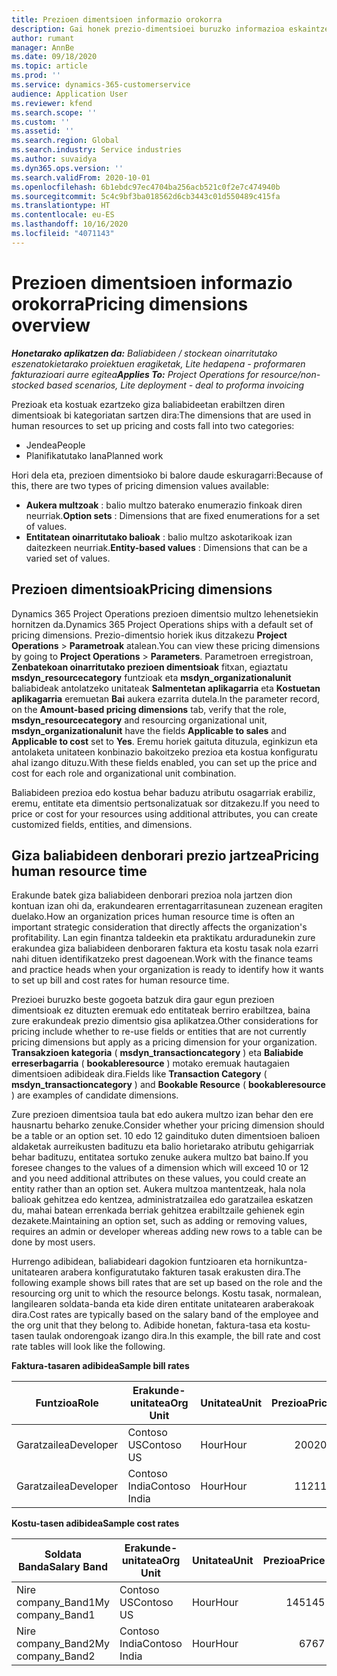 ```yaml
---
title: Prezioen dimentsioen informazio orokorra
description: Gai honek prezio-dimentsioei buruzko informazioa eskaintzen du Dynamics 365 Project Operations-en.
author: rumant
manager: AnnBe
ms.date: 09/18/2020
ms.topic: article
ms.prod: ''
ms.service: dynamics-365-customerservice
audience: Application User
ms.reviewer: kfend
ms.search.scope: ''
ms.custom: ''
ms.assetid: ''
ms.search.region: Global
ms.search.industry: Service industries
ms.author: suvaidya
ms.dyn365.ops.version: ''
ms.search.validFrom: 2020-10-01
ms.openlocfilehash: 6b1ebdc97ec4704ba256acb521c0f2e7c474940b
ms.sourcegitcommit: 5c4c9bf3ba018562d6cb3443c01d550489c415fa
ms.translationtype: HT
ms.contentlocale: eu-ES
ms.lasthandoff: 10/16/2020
ms.locfileid: "4071143"
---
```

# <a name="pricing-dimensions-overview"></a><span data-ttu-id="5715d-103">Prezioen dimentsioen informazio orokorra</span><span class="sxs-lookup"><span data-stu-id="5715d-103">Pricing dimensions overview</span></span>

<span data-ttu-id="5715d-104">_**Honetarako aplikatzen da:** Baliabideen / stockean oinarritutako eszenatokietarako proiektuen eragiketak, Lite hedapena - proformaren fakturazioari aurre egitea_</span><span class="sxs-lookup"><span data-stu-id="5715d-104">_**Applies To:** Project Operations for resource/non-stocked based scenarios, Lite deployment - deal to proforma invoicing_</span></span>

<span data-ttu-id="5715d-105">Prezioak eta kostuak ezartzeko giza baliabideetan erabiltzen diren dimentsioak bi kategoriatan sartzen dira:</span><span class="sxs-lookup"><span data-stu-id="5715d-105">The dimensions that are used in human resources to set up pricing and costs fall into two categories:</span></span>

- <span data-ttu-id="5715d-106">Jendea</span><span class="sxs-lookup"><span data-stu-id="5715d-106">People</span></span>
- <span data-ttu-id="5715d-107">Planifikatutako lana</span><span class="sxs-lookup"><span data-stu-id="5715d-107">Planned work</span></span>

<span data-ttu-id="5715d-108">Hori dela eta, prezioen dimentsioko bi balore daude eskuragarri:</span><span class="sxs-lookup"><span data-stu-id="5715d-108">Because of this, there are two types of pricing dimension values available:</span></span>

- <span data-ttu-id="5715d-109">**Aukera multzoak** : balio multzo baterako enumerazio finkoak diren neurriak.</span><span class="sxs-lookup"><span data-stu-id="5715d-109">**Option sets** : Dimensions that are fixed enumerations for a set of values.</span></span>
- <span data-ttu-id="5715d-110">**Entitatean oinarritutako balioak** : balio multzo askotarikoak izan daitezkeen neurriak.</span><span class="sxs-lookup"><span data-stu-id="5715d-110">**Entity-based values** : Dimensions that can be a varied set of values.</span></span>

## <a name="pricing-dimensions"></a><span data-ttu-id="5715d-111">Prezioen dimentsioak</span><span class="sxs-lookup"><span data-stu-id="5715d-111">Pricing dimensions</span></span>

<span data-ttu-id="5715d-112">Dynamics 365 Project Operations prezioen dimentsio multzo lehenetsiekin hornitzen da.</span><span class="sxs-lookup"><span data-stu-id="5715d-112">Dynamics 365 Project Operations ships with a default set of pricing dimensions.</span></span> <span data-ttu-id="5715d-113">Prezio-dimentsio horiek ikus ditzakezu **Project Operations** > **Parametroak** atalean.</span><span class="sxs-lookup"><span data-stu-id="5715d-113">You can view these pricing dimensions by going to **Project Operations** > **Parameters**.</span></span> <span data-ttu-id="5715d-114">Parametroen erregistroan, **Zenbatekoan oinarritutako prezioen dimentsioak** fitxan, egiaztatu **msdyn_resourcecategory** funtzioak eta **msdyn_organizationalunit** baliabideak antolatzeko unitateak **Salmentetan aplikagarria** eta **Kostuetan aplikagarria** eremuetan **Bai** aukera ezarrita dutela.</span><span class="sxs-lookup"><span data-stu-id="5715d-114">In the parameter record, on the **Amount-based pricing dimensions** tab, verify that the role, **msdyn_resourcecategory** and resourcing organizational unit, **msdyn_organizationalunit** have the fields **Applicable to sales** and **Applicable to cost** set to **Yes**.</span></span> <span data-ttu-id="5715d-115">Eremu horiek gaituta dituzula, eginkizun eta antolaketa unitateen konbinazio bakoitzeko prezioa eta kostua konfiguratu ahal izango dituzu.</span><span class="sxs-lookup"><span data-stu-id="5715d-115">With these fields enabled, you can set up the price and cost for each role and organizational unit combination.</span></span>

<span data-ttu-id="5715d-116">Baliabideen prezioa edo kostua behar baduzu atributu osagarriak erabiliz, eremu, entitate eta dimentsio pertsonalizatuak sor ditzakezu.</span><span class="sxs-lookup"><span data-stu-id="5715d-116">If you need to price or cost for your resources using additional attributes, you can create customized fields, entities, and dimensions.</span></span>

## <a name="pricing-human-resource-time"></a><span data-ttu-id="5715d-117">Giza baliabideen denborari prezio jartzea</span><span class="sxs-lookup"><span data-stu-id="5715d-117">Pricing human resource time</span></span>
<span data-ttu-id="5715d-118">Erakunde batek giza baliabideen denborari prezioa nola jartzen dion kontuan izan ohi da, erakundearen errentagarritasunean zuzenean eragiten duelako.</span><span class="sxs-lookup"><span data-stu-id="5715d-118">How an organization prices human resource time is often an important strategic consideration that directly affects the organization's profitability.</span></span> <span data-ttu-id="5715d-119">Lan egin finantza taldeekin eta praktikatu arduradunekin zure erakundea giza baliabideen denboraren faktura eta kostu tasak nola ezarri nahi dituen identifikatzeko prest dagoenean.</span><span class="sxs-lookup"><span data-stu-id="5715d-119">Work with the finance teams and practice heads when your organization is ready to identify how it wants to set up bill and cost rates for human resource time.</span></span>

<span data-ttu-id="5715d-120">Prezioei buruzko beste gogoeta batzuk dira gaur egun prezioen dimentsioak ez dituzten eremuak edo entitateak berriro erabiltzea, baina zure erakundeak prezio dimentsio gisa aplikatzea.</span><span class="sxs-lookup"><span data-stu-id="5715d-120">Other considerations for pricing include whether to re-use fields or entities that are not currently pricing dimensions but apply as a pricing dimension for your organization.</span></span> <span data-ttu-id="5715d-121">**Transakzioen kategoria** ( **msdyn_transactioncategory** ) eta **Baliabide erreserbagarria** ( **bookableresource** ) motako eremuak hautagaien dimentsioen adibideak dira.</span><span class="sxs-lookup"><span data-stu-id="5715d-121">Fields like **Transaction Category** ( **msdyn_transactioncategory** ) and **Bookable Resource** ( **bookableresource** ) are examples of candidate dimensions.</span></span> 

<span data-ttu-id="5715d-122">Zure prezioen dimentsioa taula bat edo aukera multzo izan behar den ere hausnartu beharko zenuke.</span><span class="sxs-lookup"><span data-stu-id="5715d-122">Consider whether your pricing dimension should be a table or an option set.</span></span> <span data-ttu-id="5715d-123">10 edo 12 gaindituko duten dimentsioen balioen aldaketak aurreikusten badituzu eta balio horietarako atributu gehigarriak behar badituzu, entitatea sortuko zenuke aukera multzo bat baino.</span><span class="sxs-lookup"><span data-stu-id="5715d-123">If you foresee changes to the values of a dimension which will exceed 10 or 12 and you need additional attributes on these values, you could create an entity rather than an option set.</span></span> <span data-ttu-id="5715d-124">Aukera multzoa mantentzeak, hala nola balioak gehitzea edo kentzea, administratzailea edo garatzailea eskatzen du, mahai batean errenkada berriak gehitzea erabiltzaile gehienek egin dezakete.</span><span class="sxs-lookup"><span data-stu-id="5715d-124">Maintaining an option set, such as adding or removing values, requires an admin or developer whereas adding new rows to a table can be done by most users.</span></span>

<span data-ttu-id="5715d-125">Hurrengo adibidean, baliabideari dagokion funtzioaren eta hornikuntza-unitatearen arabera konfiguratutako fakturen tasak erakusten dira.</span><span class="sxs-lookup"><span data-stu-id="5715d-125">The following example shows bill rates that are set up based on the role and the resourcing org unit to which the resource belongs.</span></span> <span data-ttu-id="5715d-126">Kostu tasak, normalean, langilearen soldata-banda eta kide diren entitate unitatearen araberakoak dira.</span><span class="sxs-lookup"><span data-stu-id="5715d-126">Cost rates are typically based on the salary band of the employee and the org unit that they belong to.</span></span> <span data-ttu-id="5715d-127">Adibide honetan, faktura-tasa eta kostu-tasen taulak ondorengoak izango dira.</span><span class="sxs-lookup"><span data-stu-id="5715d-127">In this example, the bill rate and cost rate tables will look like the following.</span></span>

<span data-ttu-id="5715d-128">**Faktura-tasaren adibidea**</span><span class="sxs-lookup"><span data-stu-id="5715d-128">**Sample bill rates**</span></span>

| <span data-ttu-id="5715d-129">Funtzioa</span><span class="sxs-lookup"><span data-stu-id="5715d-129">Role</span></span>        | <span data-ttu-id="5715d-130">Erakunde-unitatea</span><span class="sxs-lookup"><span data-stu-id="5715d-130">Org Unit</span></span>    |<span data-ttu-id="5715d-131">Unitatea</span><span class="sxs-lookup"><span data-stu-id="5715d-131">Unit</span></span>      |<span data-ttu-id="5715d-132">Prezioa</span><span class="sxs-lookup"><span data-stu-id="5715d-132">Price</span></span>      |<span data-ttu-id="5715d-133">Moneta</span><span class="sxs-lookup"><span data-stu-id="5715d-133">Currency</span></span>  |
| ------------|-------------|----------|----------:|----------|
| <span data-ttu-id="5715d-134">Garatzailea</span><span class="sxs-lookup"><span data-stu-id="5715d-134">Developer</span></span>   | <span data-ttu-id="5715d-135">Contoso US</span><span class="sxs-lookup"><span data-stu-id="5715d-135">Contoso US</span></span>  |<span data-ttu-id="5715d-136">Hour</span><span class="sxs-lookup"><span data-stu-id="5715d-136">Hour</span></span> | <span data-ttu-id="5715d-137">200</span><span class="sxs-lookup"><span data-stu-id="5715d-137">200</span></span>|<span data-ttu-id="5715d-138">USD</span><span class="sxs-lookup"><span data-stu-id="5715d-138">USD</span></span>     |
| <span data-ttu-id="5715d-139">Garatzailea</span><span class="sxs-lookup"><span data-stu-id="5715d-139">Developer</span></span>   | <span data-ttu-id="5715d-140">Contoso India</span><span class="sxs-lookup"><span data-stu-id="5715d-140">Contoso India</span></span> |<span data-ttu-id="5715d-141">Hour</span><span class="sxs-lookup"><span data-stu-id="5715d-141">Hour</span></span>|   <span data-ttu-id="5715d-142">112</span><span class="sxs-lookup"><span data-stu-id="5715d-142">112</span></span>|<span data-ttu-id="5715d-143">USD</span><span class="sxs-lookup"><span data-stu-id="5715d-143">USD</span></span>     |


<span data-ttu-id="5715d-144">**Kostu-tasen adibidea**</span><span class="sxs-lookup"><span data-stu-id="5715d-144">**Sample cost rates**</span></span>

| <span data-ttu-id="5715d-145">Soldata Banda</span><span class="sxs-lookup"><span data-stu-id="5715d-145">Salary Band</span></span>     | <span data-ttu-id="5715d-146">Erakunde-unitatea</span><span class="sxs-lookup"><span data-stu-id="5715d-146">Org Unit</span></span>    |<span data-ttu-id="5715d-147">Unitatea</span><span class="sxs-lookup"><span data-stu-id="5715d-147">Unit</span></span>      |<span data-ttu-id="5715d-148">Prezioa</span><span class="sxs-lookup"><span data-stu-id="5715d-148">Price</span></span>      |<span data-ttu-id="5715d-149">Moneta</span><span class="sxs-lookup"><span data-stu-id="5715d-149">Currency</span></span>  |
| ----------------|-------------|----------|----------:|----------|
| <span data-ttu-id="5715d-150">Nire company_Band1</span><span class="sxs-lookup"><span data-stu-id="5715d-150">My company_Band1</span></span> | <span data-ttu-id="5715d-151">Contoso US</span><span class="sxs-lookup"><span data-stu-id="5715d-151">Contoso US</span></span>  |<span data-ttu-id="5715d-152">Hour</span><span class="sxs-lookup"><span data-stu-id="5715d-152">Hour</span></span> | <span data-ttu-id="5715d-153">145</span><span class="sxs-lookup"><span data-stu-id="5715d-153">145</span></span>|<span data-ttu-id="5715d-154">USD</span><span class="sxs-lookup"><span data-stu-id="5715d-154">USD</span></span>     |
| <span data-ttu-id="5715d-155">Nire company_Band2</span><span class="sxs-lookup"><span data-stu-id="5715d-155">My company_Band2</span></span> | <span data-ttu-id="5715d-156">Contoso India</span><span class="sxs-lookup"><span data-stu-id="5715d-156">Contoso India</span></span> |<span data-ttu-id="5715d-157">Hour</span><span class="sxs-lookup"><span data-stu-id="5715d-157">Hour</span></span>|   <span data-ttu-id="5715d-158">67</span><span class="sxs-lookup"><span data-stu-id="5715d-158">67</span></span>|<span data-ttu-id="5715d-159">USD</span><span class="sxs-lookup"><span data-stu-id="5715d-159">USD</span></span>     |
